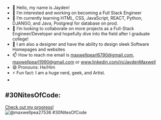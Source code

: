 - 👋 Hello, my name is Jayden!
- 👀 I’m interested and working on becoming a Full Stack Engineer
- 🌱 I’m currently learning HTML, CSS, JavaScript, REACT, Python, DJANGO, and Java, Postgreql for database on prod.
- 💞️ I’m looking to collaborate on more projects as a Full-Stack Engineer/Developer and hopefully dive into the field after I graduate college!
- 💞️ I am also a designer and have the ability to design sleek Software Homepages and websites
- 📫 How to reach me email is maxwellpearl6790@gmail.com, maxwellpearl1990@gmail.com or www.linkedin.com/in/JaydenMaxwell
- 😄 Pronouns: He/Him
- ⚡ Fun fact: I am a huge nerd, geek, and Artist. 
- 


## #30NitesOfCode:
  [Check out my progress!](https://www.codedex.io/@maxwellpea27536/30-nites-of-code)  
  ![@maxwellpea27536 #30NitesOfCode](https://www.codedex.io/api/petStatus?user=maxwellpea27536)

